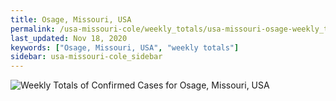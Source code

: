 ```yaml
---
title: Osage, Missouri, USA
permalink: /usa-missouri-cole/weekly_totals/usa-missouri-osage-weekly_totals.html
last_updated: Nov 18, 2020
keywords: ["Osage, Missouri, USA", "weekly totals"]
sidebar: usa-missouri-cole_sidebar
---
```


![Weekly Totals of Confirmed Cases for Osage, Missouri, USA](/covid_tracker/images/graphs/usa-missouri-osage-weekly_totals_graph.png)
